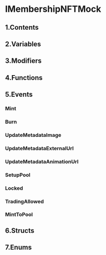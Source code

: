 # IMembershipNFTMock



## 1.Contents

<!-- START doctoc -->
<!-- END doctoc -->

## 2.Variables

## 3.Modifiers

## 4.Functions

## 5.Events
### Mint





### Burn





### UpdateMetadataImage





### UpdateMetadataExternalUrl





### UpdateMetadataAnimationUrl





### SetupPool





### Locked





### TradingAllowed





### MintToPool






## 6.Structs

## 7.Enums
